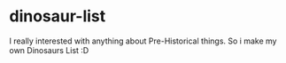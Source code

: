 # dinosaur-list

I really interested with anything about Pre-Historical things. So i make my own Dinosaurs List :D
